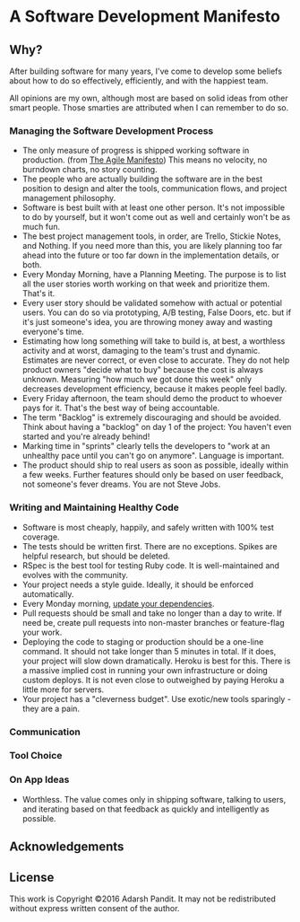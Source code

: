 # A Software Development Manifesto

## Why?

After building software for many years,
I've come to develop some beliefs
about how to do so effectively,
efficiently,
and with the happiest team.

All opinions are my own,
although most are based on
solid ideas from other smart people.
Those smarties are attributed
when I can remember to do so.

### Managing the Software Development Process

* The only measure of progress is shipped working software in production. (from
  [The Agile Manifesto]) This means no velocity, no burndown charts, no story
  counting.
* The people who are actually building the software are in the best position to
  design and alter the tools, communication flows, and project management
  philosophy.
* Software is best built with at least one other person.
  It's not impossible to do by yourself, but it won't come out as well
  and certainly won't be as much fun.
* The best project management tools, in order, are Trello, Stickie Notes,
  and Nothing. If you need more than this, you are likely planning too far ahead
  into the future or too far down in the implementation details, or both.
* Every Monday Morning, have a Planning Meeting. The purpose is to list all the
  user stories worth working on that week and prioritize them. That's it.
* Every user story should be validated somehow with actual or potential users.
  You can do so via prototyping, A/B testing, False Doors, etc. but if it's just
  someone's idea, you are throwing money away and wasting everyone's time.
* Estimating how long something will take to build is, at best, a worthless
  activity and at worst, damaging to the team's trust and dynamic. Estimates are
  never correct, or even close to accurate. They do not help product owners
  "decide what to buy" because the cost is always unknown. Measuring "how much
  we got done this week" only decreases development efficiency, because it makes
  people feel badly.
* Every Friday afternoon, the team should demo the product to whoever pays for
  it. That's the best way of being accountable.
* The term "Backlog" is extremely discouraging and should be avoided. Think
  about having a "backlog" on day 1 of the project: You haven't even started and
  you're already behind!
* Marking time in "sprints" clearly tells the developers to
  "work at an unhealthy pace until you can't go on anymore".
  Language is important.
* The product should ship to real users as soon as possible, ideally within a
  few weeks. Further features should only be based on user feedback,
  not someone's fever dreams. You are not Steve Jobs.

[The Agile Manifesto]: http://www.agilemanifesto.org

### Writing and Maintaining Healthy Code

* Software is most cheaply, happily, and safely written with 100% test coverage.
* The tests should be written first. There are no exceptions. Spikes are helpful
  research, but should be deleted.
* RSpec is the best tool for testing Ruby code. It is well-maintained and
  evolves with the community.
* Your project needs a style guide. Ideally, it should be enforced
  automatically.
* Every Monday morning, [update your dependencies].
* Pull requests should be small and take no longer than a day to write. If need
  be, create pull requests into non-master branches or feature-flag your work.
* Deploying the code to staging or production should be a one-line command.
  It should not take longer than 5 minutes in total. If it does, your project
  will slow down dramatically. Heroku is best for this. There is a massive
  implied cost in running your own infrastructure or doing custom deploys. It is
  not even close to outweighed by paying Heroku a little more for servers.
* Your project has a "cleverness budget". Use exotic/new tools sparingly - they
  are a pain.

[update your dependencies]: http://adarsh.io/save-money-and-be-happier-by-updating-your-gems-every-monday-morning/

### Communication

### Tool Choice

### On App Ideas

* Worthless. The value comes only in shipping software, talking to users, and
  iterating based on that feedback as quickly and intelligently as possible.

## Acknowledgements

## License

This work is Copyright ©2016
Adarsh Pandit.
It may not be redistributed
without express written consent
of the author.
